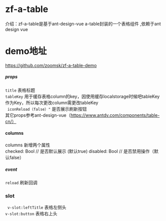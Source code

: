 # zf-a-table  
介绍：zf-a-table是基于ant-design-vue a-table封装的一个表格组件 ,依赖于ant design vue
# demo地址  
https://github.com/zoomsk/zf-a-table-demo  

##### props   
`title` 表格标题  
`tableKey` 用于缓存表格column的key，因使用缓存localstorage时候吧tableKey作为Key，所以每次更改column需更改tableKey  
` iconReload（false）"` 是否展示刷新按钮  
其它props参考ant-design-vue（https://www.antdv.com/components/table-cn/）  
#### columns  
columns 新增两个属性   
checked: Bool // 是否默认展示  (默认true)
disabled: Bool // 是否禁用操作（默认false）
##### event  
`reload` 刷新回调  
### slot
` v-slot:leftTitle` 表格左侧头   
`v-slot:button` 表格右上头  
